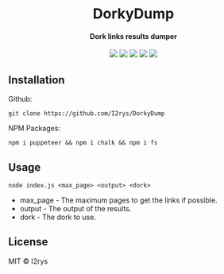 <h1 align="center">DorkyDump</h1>
<h4 align="center">Dork links results dumper</h4>
<p align="center">
	<a href="https://github.com/I2rys/DorkyDump/blob/main/LICENSE"><img src="https://img.shields.io/github/license/I2rys/DorkyDump?style=flat-square"></img></a>
	<a href="https://github.com/I2rys/DorkyDump"><img src="https://bettercodehub.com/edge/badge/I2rys/DorkyDump?branch=main"></a>
	<a href="https://github.com/I2rys/DorkyDump/issues"><img src="https://img.shields.io/github/issues/I2rys/DorkyDump.svg"></img></a>
	<a href="https://github.com/I2rys/DorkyDump"><img src="https://img.shields.io/badge/version-1.0.0-orange"></img></a>
	<a href="https://nodejs.org/"><img src="https://img.shields.io/badge/-Nodejs-green?style=flat-square&logo=Node.js"></img></a>
</p>


## Installation
Github:

    git clone https://github.com/I2rys/DorkyDump

NPM Packages:

    npm i puppeteer && npm i chalk && npm i fs
    
## Usage

    node index.js <max_page> <output> <dork>

 - max_page - The maximum pages to get the links if possible.
 - output - The output of the results.
 - dork - The dork to use.

## License
MIT © I2rys
